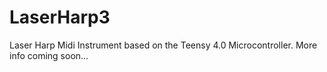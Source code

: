 # LaserHarp3

Laser Harp Midi Instrument based on the Teensy 4.0 Microcontroller.
More info coming soon...
